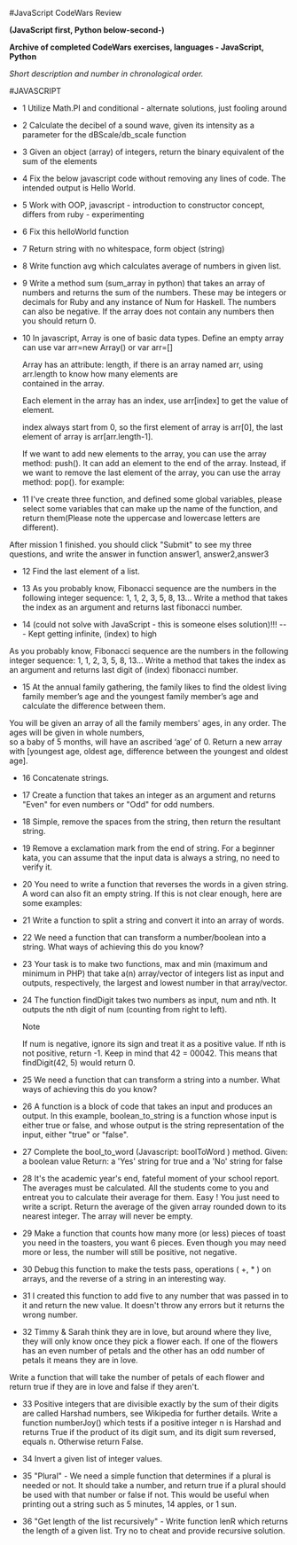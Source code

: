 #JavaScript CodeWars Review

**(JavaScript first, Python below-second-)**

**Archive of completed CodeWars exercises, languages - JavaScript, Python**

*Short description and number in chronological order.*

#JAVASCRIPT

- 1 Utilize Math.PI and conditional - alternate solutions, just fooling around

- 2 Calculate the decibel of a sound wave, given its intensity as a parameter for the dBScale/db_scale function

- 3 Given an object (array) of integers, return the binary equivalent of the sum of the elements

- 4 Fix the below javascript code without removing any lines of code. The intended output is Hello World.

- 5 Work with OOP, javascript - introduction to constructor concept, differs from ruby - experimenting

- 6 Fix this helloWorld function

- 7 Return string with no whitespace, form object (string)

- 8 Write function avg which calculates average of numbers in given list.



- 9 Write a method sum (sum_array in python) that takes an array of numbers and
  returns the sum of the numbers. These may be integers or decimals for Ruby and any
  instance of Num for Haskell. The numbers can also be negative. If the array does not
  contain any numbers then you should return 0.



- 10 In javascript, Array is one of basic data types. Define an empty array can use var arr=new Array() or var arr=[]

  Array has an attribute: length, if there is an array named arr, using arr.length to know how many elements are  
 contained in the array.

  Each element in the array has an index, use arr[index] to get the value of element.

  index always start from 0, so the first element of array is arr[0], the last element of array is arr[arr.length-1].

  If we want to add new elements to the array, you can use the array method: push(). It can add an element to the
  end of the array. Instead, if we want to remove the last element of the array, you can use the array method:
  pop(). for example:



- 11 I've create three function, and defined some global variables, please select some variables that can make up
 the name of the function, and return them(Please note the uppercase and lowercase letters are different).

 After mission 1 finished. you should click "Submit" to see my three questions, and write the answer in function
 answer1,  answer2,answer3



- 12 Find the last element of a list.



- 13 As you probably know, Fibonacci sequence are the numbers in the following integer sequence:
 1, 1, 2, 3, 5, 8, 13... Write a method that takes the index as an argument and returns last
 fibonacci number.



- 14 (could not solve with JavaScript - this is someone elses solution)!!! --- Kept getting infinite, (index) to high

 As you probably know, Fibonacci sequence are the numbers in the following integer sequence:
 1, 1, 2, 3, 5, 8, 13... Write a method that takes the index as an argument and returns last
 digit of (index) fibonacci number.



- 15 At the annual family gathering, the family likes to find the oldest living family member’s age and the
 youngest  family member’s age and calculate the difference between them.

 You will be given an array of all the family members' ages, in any order. The ages will be given in whole numbers,  
 so a baby of 5 months, will have an ascribed ‘age’ of 0. Return a new array with [youngest age, oldest age,
 difference between the youngest and oldest age].



- 16 Concatenate strings.



- 17 Create a function that takes an integer as an argument and returns "Even" for even numbers or "Odd"
 for odd numbers.



- 18 Simple, remove the spaces from the string, then return the resultant string.



- 19 Remove a exclamation mark from the end of string. For a beginner kata, you can assume that the input data
 is always a string, no need to verify it.



- 20 You need to write a function that reverses the words in a given string. A word can also fit an empty string.
 If this is not clear enough, here are some examples:



- 21 Write a function to split a string and convert it into an array of words.



- 22 We need a function that can transform a number/boolean into a string.
 What ways of achieving this do you know?



- 23 Your task is to make two functions, max and min (maximum and minimum in PHP) that take a(n) array/vector of
 integers list as input and outputs, respectively, the largest and lowest number in that array/vector.



- 24 The function findDigit takes two numbers as input, num and nth. It outputs the nth digit of num (counting from
 right to left).

  Note

  If num is negative, ignore its sign and treat it as a positive value.
  If nth is not positive, return -1.
  Keep in mind that 42 = 00042. This means that findDigit(42, 5) would return 0.

- 25 We need a function that can transform a string into a number. What ways of achieving this do you know?

- 26 A function is a block of code that takes an input and produces an output. In this example, boolean_to_string is
 a function whose input is either true or false, and whose output is the string representation of the input, either
 "true" or "false".

- 27 Complete the bool_to_word (Javascript: boolToWord ) method.
 Given: a boolean value
 Return: a 'Yes' string for true and a 'No' string for false

- 28 It's the academic year's end, fateful moment of your school report. The averages must be calculated. All the
 students come to you and entreat you to calculate their average for them. Easy ! You just need to write a script.
 Return the average of the given array rounded down to its nearest integer.
 The array will never be empty.

- 29 Make a function that counts how many more (or less) pieces of toast you need in the toasters, you want 6
 pieces. Even though you may need more or less, the number will still be positive, not negative.

- 30 Debug this function to make the tests pass, operations ( +, * ) on arrays,
 and the reverse of a string in an interesting way.

- 31 I created this function to add five to any number that was passed in to it and return the new value. It doesn't
 throw any errors but it returns the wrong number.

- 32 Timmy & Sarah think they are in love, but around where they live, they will only know once they pick a flower
 each. If one of the flowers has an even number of petals and the other has an odd number of petals it means they
 are in love.

 Write a function that will take the number of petals of each flower and return true if they are in love and false
 if they aren't.

- 33 Positive integers that are divisible exactly by the sum of their digits are called Harshad numbers, see
 Wikipedia for further details.
 Write a function numberJoy() which tests if a positive integer n is Harshad and returns True if the product of its
 digit sum, and its digit sum reversed, equals n. Otherwise return False.

- 34 Invert a given list of integer values.

- 35 "Plural" - We need a simple function that determines if a plural is needed or not. It should take a number, and
 return true if a plural should be used with that number or false if not. This would be useful when printing out a
 string such as 5 minutes, 14 apples, or 1 sun.

- 36 "Get length of the list recursively" - Write function lenR which returns the length of a given list. Try no to
 cheat and provide recursive solution.
